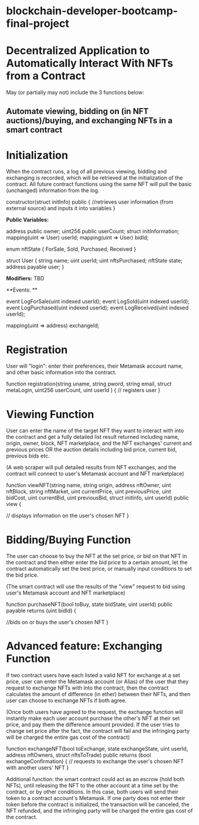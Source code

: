 # blockchain-developer-bootcamp-final-project
# Decentralized Application to Automatically Interact With NFTs from a Contract

May (or partially may not) include the 3 functions below:

## Automate viewing, bidding on (in NFT auctions)/buying, and exchanging NFTs in a smart contract

# Initialization
When the contract runs, a log of all previous viewing, bidding and exchanging is recorded, which will be retrieved at the initialization of the contract. All future contract functions using the same NFT will pull the basic (unchanged) information from the log. 

constructor(struct initInfo) public {
//retrieves user information (from external source) and inputs it into variables
}

**Public Variables:**

address public owner;
uint256 public userCount;
struct initInformation;
mapping(uint => User) userId;
mapping(uint => User) bidId;

enum nftState {
ForSale,
Sold,
Purchased,
Received
}

struct User {
string name;
uint userId;
uint nftsPurchased;
nftState state;
address payable user;
}

**Modifiers:**
TBD

**Events: **

event LogForSale(uint indexed userId);
event LogSold(uint indexed userId);
event LogPurchased(uint indexed userId);
event LogReceived(uint indexed userId);


mapping(uint => address) exchangeId;


# Registration
User will "login": enter their preferences, their Metamask account name, and other basic information into the contract.

function registration(string uname, string pword, string email, struct metaLogin, uint256 userCount, uint userId
) {
// registers user
}

# Viewing Function
User can enter the name of the target NFT they want to interact with into the contract and get a fully detailed list result returned including name, origin, owner, block, NFT marketplace, and the NFT exchanges' current and previous prices OR the auction details including bid price, current bid, previous bids etc. 

(A web scraper will pull detailed results from NFT exchanges, and the contract will connect to user's Metamask account and NFT marketplace)



function viewNFT(string name, string origin, address nftOwner, uint nftBlock, string nftMarket, uint currentPrice, uint previousPrice, uint bidCost, uint currentBid, uint previousBid, struct initInfo, uint userId) public view { 

// displays information on the user's chosen NFT
}


# Bidding/Buying Function
The user can choose to buy the NFT at the set price, or bid on that NFT in the contract and then either enter the bid price to a certain amount, let the contract automatically set the best price, or manually input conditions to set the bid price. 

(The smart contract will use the results of the "view" request to bid using user's Metamask account and NFT marketplace)


function purchaseNFT(bool toBuy, state bidState, uint userId) 
public 
payable 
returns (uint bidId) {

//bids on or buys the user's chosen NFT 
}




# Advanced feature: Exchanging Function
If two contract users have each listed a valid NFT for exchange at a set price, user can enter the Metamask account (or Alias) of the user that they request to exchange NFTs with into the contract, then the contract calculates the amount of difference (in ether) between their NFTs, and then user can choose to exchange NFTs if both agree. 

(Once both users have agreed to the request, the exchange function will instantly make each user account purchase the other's NFT at their set price, and pay them the difference amount provided. If the user tries to change set price after the fact, the contract will fail and the infringing party will be charged the entire gas cost of the contract)


function exchangeNFT(bool toExchange, state exchangeState, uint userId, address nftOwners, struct nftsToTrade) public returns (bool exchangeConfirmation) {
// requests to exchange the user's chosen NFT with another users' NFT
}


Additional function: the smart contract could act as an escrow (hold both NFTs), until releasing the NFT to the other account at a time set by the contract, or by other conditions. In this case, both users will send their token to a contract account's Metamask. If one party does not enter their token before the contract is initialized, the transaction will be canceled, the NFT refunded, and the infringing party will be charged the entire gas cost of the contract.

